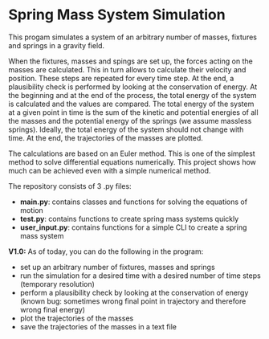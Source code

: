 # Spring Mass System Simulation

This progam simulates a system of an arbitrary number of masses, fixtures and springs in a gravity field.

When the fixtures, masses and spings are set up, the forces acting on the masses are calculated. This in turn allows to calculate their velocity and position. These steps are repeated for every time step. At the end, a plausibility check is performed by looking at the conservation of energy. At the beginning and at the end of the process, the total energy of the system is calculated and the values are compared. The total energy of the system at a given point in time is the sum of the kinetic and potential energies of all the masses and the potential energy of the springs (we assume massless springs). Ideally, the total energy of the system should not change with time. At the end, the trajectories of the masses are plotted.

The calculations are based on an Euler method. This is one of the simplest method to solve differential equations numerically. This project shows how much can be achieved even with a simple numerical method.

The repository consists of 3 .py files:

* **main.py**: contains classes and functions for solving the equations of motion
* **test.py**: contains functions to create spring mass systems quickly
* **user_input.py**: contains functions for a simple CLI to create a spring mass system

**V1.0:**
As of today, you can do the following in the program:

* set up an arbitrary number of fixtures, masses and springs
* run the simulation for a desired time with a desired number of time steps (temporary resolution)
* perform a plausibility check by looking at the conservation of energy (known bug: sometimes wrong final point in trajectory and therefore wrong final energy)
* plot the trajectories of the masses
* save the trajectories of the masses in a text file

